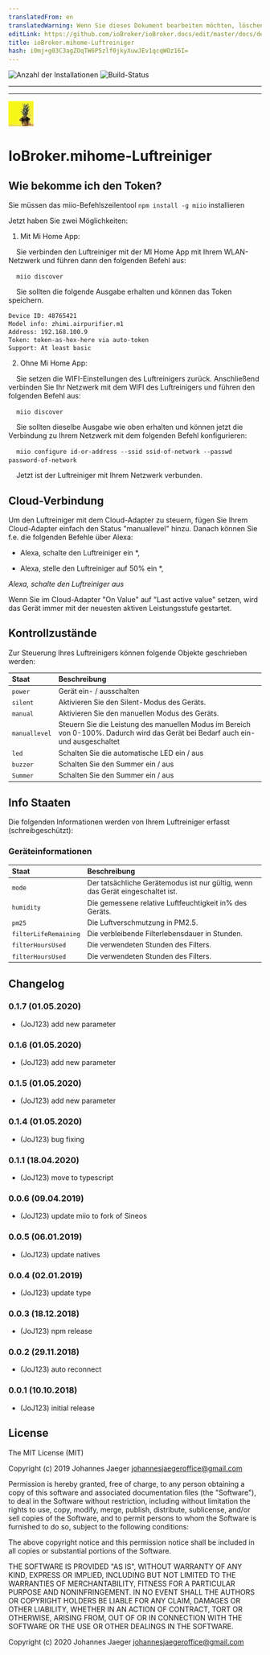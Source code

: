 ```yaml
---
translatedFrom: en
translatedWarning: Wenn Sie dieses Dokument bearbeiten möchten, löschen Sie bitte das Feld "translationsFrom". Andernfalls wird dieses Dokument automatisch erneut übersetzt
editLink: https://github.com/ioBroker/ioBroker.docs/edit/master/docs/de/adapterref/iobroker.mihome-airpurifier/README.md
title: ioBroker.mihome-Luftreiniger
hash: i0mj+g03C3agZOqTW6P5zlf0jkyXuwJEv1qcqWOz16I=
---
```

![Anzahl der Installationen](http://iobroker.live/badges/mihome-airpurifier-stable.svg)
![Build-Status](https://travis-ci.org/JoJ123/ioBroker.mihome-airpurifier.svg?branch=master)

---
---
![Logo](../../../en/adapterref/iobroker.mihome-airpurifier/admin/mihome-airpurifier.png)

# IoBroker.mihome-Luftreiniger
## Wie bekomme ich den Token?
Sie müssen das miio-Befehlszeilentool `npm install -g miio` installieren

Jetzt haben Sie zwei Möglichkeiten:

1. Mit Mi Home App:

    Sie verbinden den Luftreiniger mit der MI Home App mit Ihrem WLAN-Netzwerk und führen dann den folgenden Befehl aus:

    `miio discover`

    Sie sollten die folgende Ausgabe erhalten und können das Token speichern.

```
Device ID: 48765421
Model info: zhimi.airpurifier.m1
Address: 192.168.100.9
Token: token-as-hex-here via auto-token
Support: At least basic
```

2. Ohne Mi Home App:

    Sie setzen die WIFI-Einstellungen des Luftreinigers zurück. Anschließend verbinden Sie Ihr Netzwerk mit dem WIFI des Luftreinigers und führen den folgenden Befehl aus:

    `miio discover`

    Sie sollten dieselbe Ausgabe wie oben erhalten und können jetzt die Verbindung zu Ihrem Netzwerk mit dem folgenden Befehl konfigurieren:

    `miio configure id-or-address --ssid ssid-of-network --passwd password-of-network`

    Jetzt ist der Luftreiniger mit Ihrem Netzwerk verbunden.

## Cloud-Verbindung
Um den Luftreiniger mit dem Cloud-Adapter zu steuern, fügen Sie Ihrem Cloud-Adapter einfach den Status "manuallevel" hinzu. Danach können Sie f.e. die folgenden Befehle über Alexa:

* Alexa, schalte den Luftreiniger ein *,

* Alexa, stelle den Luftreiniger auf 50% ein *,

*Alexa, schalte den Luftreiniger aus*

Wenn Sie im Cloud-Adapter "On Value" auf "Last active value" setzen, wird das Gerät immer mit der neuesten aktiven Leistungsstufe gestartet.

## Kontrollzustände
Zur Steuerung Ihres Luftreinigers können folgende Objekte geschrieben werden:

| Staat | Beschreibung |
| :---           | :---        |
| `power` | Gerät ein- / ausschalten |
| `silent` | Aktivieren Sie den Silent-Modus des Geräts. |
| `manual` | Aktivieren Sie den manuellen Modus des Geräts. |
| `manuallevel` | Steuern Sie die Leistung des manuellen Modus im Bereich von 0-100%. Dadurch wird das Gerät bei Bedarf auch ein- und ausgeschaltet |
| `led` | Schalten Sie die automatische LED ein / aus |
| `buzzer` | Schalten Sie den Summer ein / aus |
| `Summer` | Schalten Sie den Summer ein / aus |

## Info Staaten
Die folgenden Informationen werden von Ihrem Luftreiniger erfasst (schreibgeschützt):

### Geräteinformationen
| Staat | Beschreibung |
| :---        | :---        |
| `mode` | Der tatsächliche Gerätemodus ist nur gültig, wenn das Gerät eingeschaltet ist. |
| `humidity` | Die gemessene relative Luftfeuchtigkeit in% des Geräts. |
| `pm25` | Die Luftverschmutzung in PM2.5. |
| `filterLifeRemaining` | Die verbleibende Filterlebensdauer in Stunden. |
| `filterHoursUsed` | Die verwendeten Stunden des Filters. |
| `filterHoursUsed` | Die verwendeten Stunden des Filters. |

## Changelog
### 0.1.7 (01.05.2020)
* (JoJ123) add new parameter

### 0.1.6 (01.05.2020)
* (JoJ123) add new parameter

### 0.1.5 (01.05.2020)
* (JoJ123) add new parameter

### 0.1.4 (01.05.2020)
* (JoJ123) bug fixing

### 0.1.1 (18.04.2020)
* (JoJ123) move to typescript

### 0.0.6 (09.04.2019)
* (JoJ123) update miio to fork of Sineos

### 0.0.5 (06.01.2019)
* (JoJ123) update natives

### 0.0.4 (02.01.2019)
* (JoJ123) update type

### 0.0.3 (18.12.2018)
* (JoJ123) npm release

### 0.0.2 (29.11.2018)
* (JoJ123) auto reconnect

### 0.0.1 (10.10.2018)
* (JoJ123) initial release

## License
The MIT License (MIT)

Copyright (c) 2019 Johannes Jaeger johannesjaegeroffice@gmail.com

Permission is hereby granted, free of charge, to any person obtaining a copy
of this software and associated documentation files (the "Software"), to deal
in the Software without restriction, including without limitation the rights
to use, copy, modify, merge, publish, distribute, sublicense, and/or sell
copies of the Software, and to permit persons to whom the Software is
furnished to do so, subject to the following conditions:

The above copyright notice and this permission notice shall be included in all
copies or substantial portions of the Software.

THE SOFTWARE IS PROVIDED "AS IS", WITHOUT WARRANTY OF ANY KIND, EXPRESS OR
IMPLIED, INCLUDING BUT NOT LIMITED TO THE WARRANTIES OF MERCHANTABILITY,
FITNESS FOR A PARTICULAR PURPOSE AND NONINFRINGEMENT. IN NO EVENT SHALL THE
AUTHORS OR COPYRIGHT HOLDERS BE LIABLE FOR ANY CLAIM, DAMAGES OR OTHER
LIABILITY, WHETHER IN AN ACTION OF CONTRACT, TORT OR OTHERWISE, ARISING FROM,
OUT OF OR IN CONNECTION WITH THE SOFTWARE OR THE USE OR OTHER DEALINGS IN THE
SOFTWARE.

Copyright (c) 2020 Johannes Jaeger <johannesjaegeroffice@gmail.com>